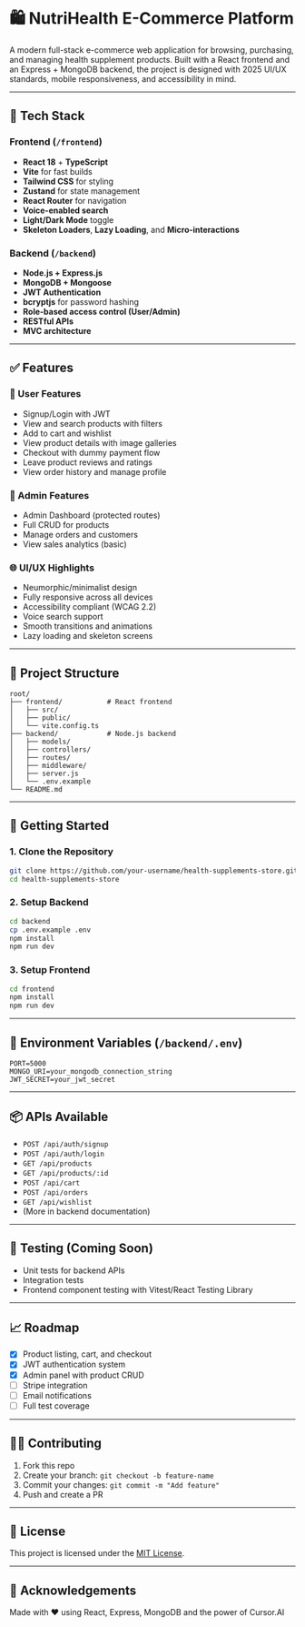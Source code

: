 
# 🛍️ NutriHealth E-Commerce Platform

A modern full-stack e-commerce web application for browsing, purchasing, and managing health supplement products. Built with a React frontend and an Express + MongoDB backend, the project is designed with 2025 UI/UX standards, mobile responsiveness, and accessibility in mind.

---

## 🔧 Tech Stack

### Frontend (`/frontend`)
- **React 18** + **TypeScript**
- **Vite** for fast builds
- **Tailwind CSS** for styling
- **Zustand** for state management
- **React Router** for navigation
- **Voice-enabled search**
- **Light/Dark Mode** toggle
- **Skeleton Loaders**, **Lazy Loading**, and **Micro-interactions**

### Backend (`/backend`)
- **Node.js + Express.js**
- **MongoDB + Mongoose**
- **JWT Authentication**
- **bcryptjs** for password hashing
- **Role-based access control (User/Admin)**
- **RESTful APIs**
- **MVC architecture**

---

## ✅ Features

### 👤 User Features
- Signup/Login with JWT
- View and search products with filters
- Add to cart and wishlist
- View product details with image galleries
- Checkout with dummy payment flow
- Leave product reviews and ratings
- View order history and manage profile

### 🛒 Admin Features
- Admin Dashboard (protected routes)
- Full CRUD for products
- Manage orders and customers
- View sales analytics (basic)

### 🌐 UI/UX Highlights
- Neumorphic/minimalist design
- Fully responsive across all devices
- Accessibility compliant (WCAG 2.2)
- Voice search support
- Smooth transitions and animations
- Lazy loading and skeleton screens

---

## 📂 Project Structure

```
root/
├── frontend/           # React frontend
│   ├── src/
│   ├── public/
│   └── vite.config.ts
├── backend/            # Node.js backend
│   ├── models/
│   ├── controllers/
│   ├── routes/
│   ├── middleware/
│   ├── server.js
│   └── .env.example
└── README.md
```

---

## 🚀 Getting Started

### 1. Clone the Repository
```bash
git clone https://github.com/your-username/health-supplements-store.git
cd health-supplements-store
```

### 2. Setup Backend
```bash
cd backend
cp .env.example .env
npm install
npm run dev
```

### 3. Setup Frontend
```bash
cd frontend
npm install
npm run dev
```

---

## 🔑 Environment Variables (`/backend/.env`)
```
PORT=5000
MONGO_URI=your_mongodb_connection_string
JWT_SECRET=your_jwt_secret
```

---

## 📦 APIs Available

- `POST /api/auth/signup`
- `POST /api/auth/login`
- `GET /api/products`
- `GET /api/products/:id`
- `POST /api/cart`
- `POST /api/orders`
- `GET /api/wishlist`
- (More in backend documentation)

---

## 🧪 Testing (Coming Soon)
- Unit tests for backend APIs
- Integration tests
- Frontend component testing with Vitest/React Testing Library

---

## 📈 Roadmap

- [x] Product listing, cart, and checkout
- [x] JWT authentication system
- [x] Admin panel with product CRUD
- [ ] Stripe integration
- [ ] Email notifications
- [ ] Full test coverage

---

## 👨‍💻 Contributing

1. Fork this repo
2. Create your branch: `git checkout -b feature-name`
3. Commit your changes: `git commit -m "Add feature"`
4. Push and create a PR

---

## 📃 License

This project is licensed under the [MIT License](LICENSE).

---

## 🙌 Acknowledgements

Made with ❤️ using React, Express, MongoDB and the power of Cursor.AI
